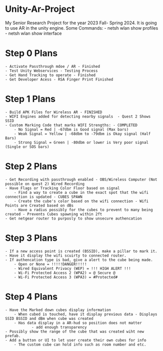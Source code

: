 # Unity-Ar-Project
 My Senior Research Project for the year 2023 Fall- Spring 2024. It is going to use AR in the unity engine. 
 Some Commands:
	- netsh wlan show profiles
	- netsh wlan show interface

# Step 0 Plans
	- Activate Passthrough mdoe / AR - Finished
	- Test Unity Webservices - Testing Process
	- Get Hand Tracking to operate - Finished
	- Get Developer Acess - RSA Finger Print Finished
	
# Step 1 Plans
	- Build APK Files for Wireless AR - FINISHED
	- WIFI Engines added for detecting nearby signals  - Quest 2 Shows SSID
	- Custom Marking Code that marks WIFI Strengths: - COMPLETED
		- No Signal = Red | -67dbm is Good signal (Max bars)
		- Weak Signal = Yellow | -68dbm to -79dbm is Okay signal (Half Bars)
		- Strong Signal = Green | -80dbm or lower is Very poor signal (Single or SOS bars)
		
# Step 2 Plans
	- Get Recording with passthrough enabled - OBS/Wireless Computer (Not possible on quest 2) Wired Recording
	- Have Flags or Tracking Color Floor based on signal
		- Find a way to create a cube in the exact spot that the wifi connection is updated - CUBES SPAWN
		- Create the cube's color based on the wifi connection - Wifi Points are Created based on dBs
		- Have a radius possibly for the cubes to prevent to many being created - Prevents Cubes spawning within 2ft
	- Get netgear router to purposly to show unsecure authencation

# Step 3 Plans
	- If a new access point is created (BSSID), make a pillar to mark it.
	- Have it display the wifi scuirty to connected router.
	- If authencation type is bad, give a alert to the cube being made.
		- Open or None = !!!!!DANGER!!!!!
		- Wired Equivalent Privacy (WEP) = !!! HIGH ALERT !!!
		- Wi-Fi Protected Access 2 (WPA2) = @ Secure @
		- Wi-Fi Protected Access 3 (WPA3) = #Protected#

# Step 4 Plans
	- Have the Marked down cubes display information
		- When cubed is touched, have it display previous data - Displays SSID BSSID and dBm when cube was created
		- Has data display in a AR-hud so position does not matter
				- add enough transparency 
	- Possibly show the range of the cube that was created wiht new prefab. 
	- Add a button or UI to let user create their own cubes for info
		- The custom cube can hold info such as room number and etc. 
	
		